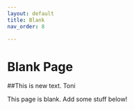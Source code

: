 ```yaml
---
layout: default
title: Blank
nav_order: 8

---
```


# Blank Page
##This is new text.  Toni

This page is blank. Add some stuff below!
